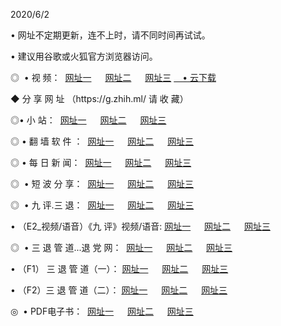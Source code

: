 <p>2020/6/2
<p>• 网址不定期更新，连不上时，请不同时间再试试。
<p>• 建议用谷歌或火狐官方浏览器访问。
<p>◎  • 视 频： 
<a href="http://hin.aud.bar/" target="_blank">网址一</a> 　 
<a href="http://htv.aud.bar/" target="_blank">网址二</a> 　 
<a href="http://hqg.aud.bar/b.html" target="_blank">网址三</a>
<a href="https://yadi.sk/d/d0sUeAOpal3njw" target="_blank">　• 云下载 </a></p>
<p>◆ 分 享 网 址 （https://g.zhih.ml/ 请 收 藏） </p>

<p>◎•  小 站：  
<a href="http://hin.aud.bar/f.html" target="_blank">网址一</a> 　 
<a href="http://htv.aud.bar/h.html" target="_blank">网址二</a> 　 
<a href="http://hqg.aud.bar/k/" target="_blank">网址三</a></p><p>

<p>◎  • 翻 墙 软 件 ：  
<a href="http://hin.aud.bar/ff/" target="_blank">网址一</a> 　 
<a href="http://htv.aud.bar/s/read/a1_nd.html" target="_blank">网址二</a> 　 
<a href="http://hqg.aud.bar/ff/index.html" target="_blank">网址三</a></p>
<p>◎  • 每 日 新 闻：  
<a href="http://hin.aud.bar/day/" target="_blank">网址一</a> 　 
<a href="http://htv.aud.bar/day/" target="_blank">网址二</a> 　 
<a href="http://hqg.aud.bar/day/index.html" target="_blank">网址三</a></p>
<p>◎   • 短 波 分 享：  
<a href="http://hin.aud.bar/h/" target="_blank">网址一</a> 　 
<a href="http://hqg.aud.bar/h/" target="_blank">网址二</a> 　 
<a href="http://htv.aud.bar/h/index.html" target="_blank">网址三</a></p>
<p>◎   • 九 评.三 退：  
<a href="http://hin.aud.bar/t/" target="_blank">网址一</a> 　 
<a href="http://hqg.aud.bar/v2/index.html" target="_blank">网址二</a> 　 
<a href="http://htv.aud.bar/tt/index.html" target="_blank">网址三</a> 　</p>
<p>  • （E2_视频/语音）《九 评》视频/语音: 
<a href="http://hin.aud.bar/7738.html" target="_blank">网址一</a> 　 
<a href="http://hqg.aud.bar/7614.html" target="_blank">网址二</a> 　 
<a href="http://htv.aud.bar/7633.html" target="_blank">网址三</a></p>
<p>◎   • 三 退 管 道...退 党 网：  
<a href="http://hin.aud.bar/go/td1.html" target="_blank">网址一</a> 　 
<a href="http://hqg.aud.bar/go/td2.html" target="_blank">网址二</a> 　 
<a href="http://htv.aud.bar/go/td3.html" target="_blank">网址三</a></p>
<p>  • （F1） 三 退 管 道（一）： 
<a href="http://hin.aud.bar/dd/" target="_blank">网址一</a> 　 
<a href="http://hqg.aud.bar/s/read/a1_tdx.html" target="_blank">网址二</a> 　 
<a href="http://htv.aud.bar/dd/" target="_blank">网址三</a></p>
<p>  • （F2）三 退 管 道（二）： 
<a href="http://hqg.aud.bar/d/" target="_blank">网址一</a> 　 
<a href="http://hin.aud.bar/d/index.html" target="_blank">网址二</a> 　 
<a href="http://htv.aud.bar/d/" target="_blank">网址三</a></p>
<p>◎   • PDF电子书：  
<a href="http://hin.aud.bar/p/" target="_blank">网址一</a> 　 
<a href="http://htv.aud.bar/p/index.html" target="_blank">网址二</a> 　 
<a href="http://hqg.aud.bar/p/" target="_blank">网址三</a></p>
